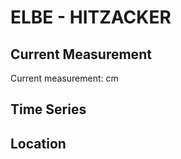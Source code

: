 # ELBE - HITZACKER

## Current Measurement

Current measurement: <Value topic="rivers/pegel-online/ELBE/HITZACKER/measurementValue"/> cm

## Time Series

<TimeSeries topic="rivers/pegel-online/ELBE/HITZACKER/measurementValue" period="week" />

## Location

<WorldMap>
  <Marker lat="53.15462575841403" lon="11.045488139838355" labelTopic="rivers/pegel-online/ELBE/HITZACKER/measurementValue" />
</WorldMap>
